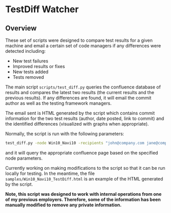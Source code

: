 # TestDiff Watcher
## Overview

These set of scripts were designed to compare test results for a given machine and email a certain set of code managers if any differences were detected including:

- New test failures
- Improved results or fixes
- New tests added
- Tests removed

The main script `scripts/test_diff.py` queries the confluence database of results and compares the latest two results (the current results and the previous results). If any differences are found, it will email the commit author as well as the testing framework managers.

The email sent is HTML generated by the script which contains commit information for the two test results (author, date posted, link to commit) and the identified differences (visualized with graphs when appropriate).

Normally, the script is run with the following parameters:

```sh
test_diff.py -node Win10_Navi10 -recipients "john@company.com jane@company.com jan@company.com"
```

and it will query the appropriate confluence page based on the specified node parameters.

Currently working on making modifications to the script so that it can be run locally for testing. In the meantime, the file `samples/Win10_Navi10_TestDiff.html` is an example of the HTML generated by the script.

**Note, this script was designed to work with internal operations from one of my previous employers. Therefore, some of the information has been manually modified to remove any private information.**
